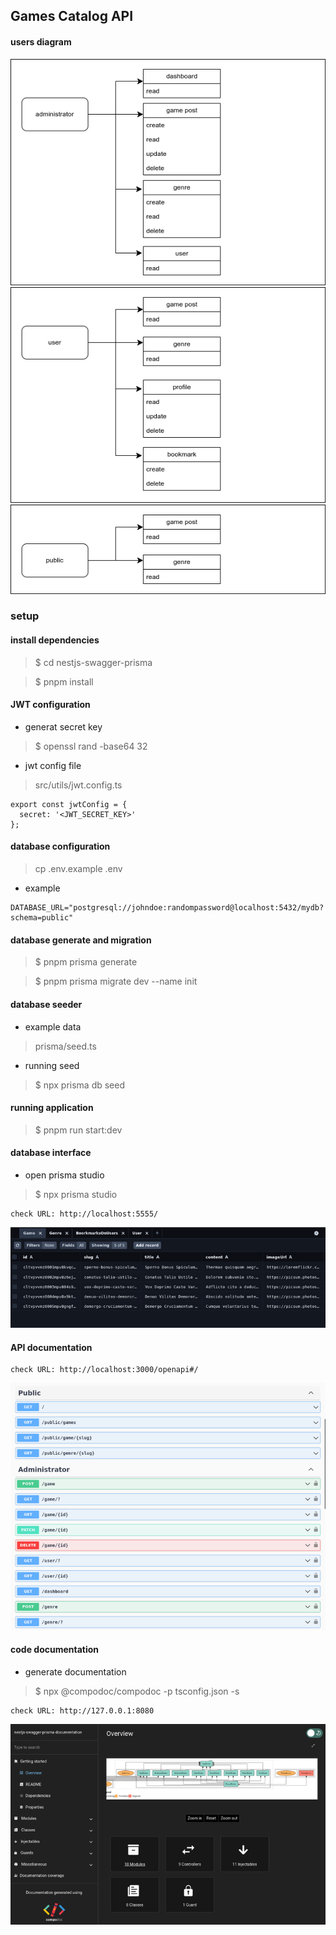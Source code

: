 ## Games Catalog API

#### users diagram

![administrator](screenshots/administrator.png
)
![user](screenshots/user.png
)
![public](screenshots/public.png
)

### setup

#### install dependencies
> $ cd nestjs-swagger-prisma

> $ pnpm install

#### JWT configuration
- generat secret key
> $ openssl rand -base64 32
- jwt config file
> src/utils/jwt.config.ts
```
export const jwtConfig = {
  secret: '<JWT_SECRET_KEY>'
};
```

#### database configuration
> cp .env.example .env

- example 

```
DATABASE_URL="postgresql://johndoe:randompassword@localhost:5432/mydb?schema=public"
```

#### database generate and migration
> $ pnpm prisma generate

> $ pnpm prisma migrate dev --name init

#### database seeder
- example data
> prisma/seed.ts

- running seed
> $ npx prisma db seed

#### running application
> $ pnpm run start:dev

#### database interface

- open prisma studio
> $ npx prisma studio

```
check URL: http://localhost:5555/
```

![prisma-studio](screenshots/prisma-studio.png
)


#### API documentation
```
check URL: http://localhost:3000/openapi#/
```
![api-documentation](screenshots/api-documentation.png
)

#### code documentation
- generate documentation
> $ npx @compodoc/compodoc -p tsconfig.json -s

```
check URL: http://127.0.0.1:8080 
```

![code-documentation](screenshots/code-documentation.png
)
